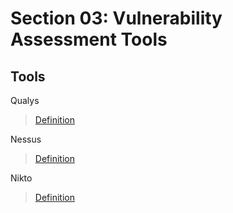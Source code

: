 # Section 03: Vulnerability Assessment Tools

## Tools
Qualys

> [Definition](../definitions/definitions_Q.md#qualys)

Nessus

> [Definition](../definitions/definitions_N.md#nessus)

Nikto

> [Definition](../definitions/definitions_N.md#nikto)
